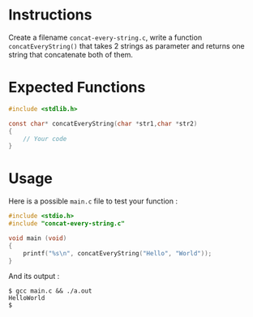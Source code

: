 # Instructions

Create a filename `concat-every-string.c`, write a function `concatEveryString()` that takes 2 strings as parameter and returns one string that concatenate both of them.

# Expected Functions

```C
#include <stdlib.h>

const char* concatEveryString(char *str1,char *str2)
{
    // Your code
}
```

# Usage

Here is a possible `main.c` file to test your function :

```C
#include <stdio.h>
#include "concat-every-string.c"

void main (void)
{
    printf("%s\n", concatEveryString("Hello", "World"));
}

```

And its output :

```
$ gcc main.c && ./a.out
HelloWorld
$
```
